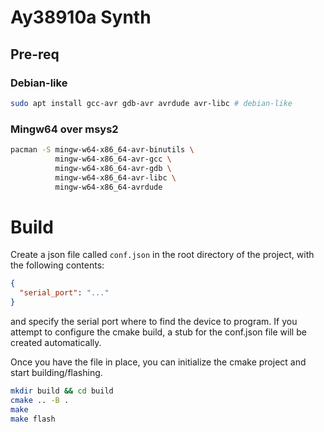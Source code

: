 # Ay38910a Synth

## Pre-req

### Debian-like

```bash
sudo apt install gcc-avr gdb-avr avrdude avr-libc # debian-like
```

### Mingw64 over msys2
```bash
pacman -S mingw-w64-x86_64-avr-binutils \
          mingw-w64-x86_64-avr-gcc \
          mingw-w64-x86_64-avr-gdb \
          mingw-w64-x86_64-avr-libc \
          mingw-w64-x86_64-avrdude
```

# Build

Create a json file called ```conf.json``` in the root directory of the project, with the following contents:

```json
{
  "serial_port": "..."
}
```

and specify the serial port where to find the device to program.
If you attempt to configure the cmake build, 
a stub for the conf.json file will be created automatically.

Once you have the file in place, you can initialize the cmake project and start building/flashing.

```bash
mkdir build && cd build
cmake .. -B .
make
make flash
```
